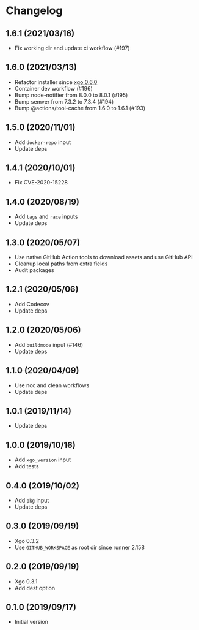 # Changelog

## 1.6.1 (2021/03/16)

* Fix working dir and update ci workflow (#197)

## 1.6.0 (2021/03/13)

* Refactor installer since [xgo 0.6.0](https://github.com/crazy-max/xgo/releases/tag/v0.6.0)
* Container dev workflow (#196)
* Bump node-notifier from 8.0.0 to 8.0.1 (#195)
* Bump semver from 7.3.2 to 7.3.4 (#194)
* Bump @actions/tool-cache from 1.6.0 to 1.6.1 (#193)

## 1.5.0 (2020/11/01)

* Add `docker-repo` input
* Update deps

## 1.4.1 (2020/10/01)

* Fix CVE-2020-15228

## 1.4.0 (2020/08/19)

* Add `tags` and `race` inputs
* Update deps

## 1.3.0 (2020/05/07)

* Use native GitHub Action tools to download assets and use GitHub API
* Cleanup local paths from extra fields
* Audit packages

## 1.2.1 (2020/05/06)

* Add Codecov
* Update deps

## 1.2.0 (2020/05/06)

* Add `buildmode` input (#146)
* Update deps

## 1.1.0 (2020/04/09)

* Use ncc and clean workflows
* Update deps

## 1.0.1 (2019/11/14)

* Update deps

## 1.0.0 (2019/10/16)

* Add `xgo_version` input
* Add tests

## 0.4.0 (2019/10/02)

* Add `pkg` input
* Update deps

## 0.3.0 (2019/09/19)

* Xgo 0.3.2
* Use `GITHUB_WORKSPACE` as root dir since runner 2.158

## 0.2.0 (2019/09/19)

* Xgo 0.3.1
* Add dest option

## 0.1.0 (2019/09/17)

* Initial version
